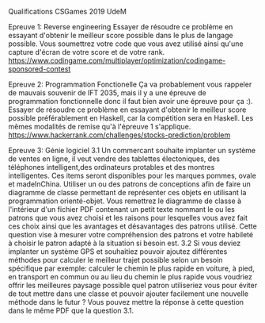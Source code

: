 Qualifications CSGames 2019 UdeM

Epreuve 1:
  Reverse engineering 
  Essayer de résoudre ce problème en essayant d'obtenir le meilleur score possible dans le plus de langage possible. Vous soumettrez votre code que vous avez utilisé ainsi qu'une capture d'écran de votre score et de votre rank. 
https://www.codingame.com/multiplayer/optimization/codingame-sponsored-contest

Epreuve 2:
  Programmation Fonctionelle
  Ça va probablement vous rappeler de mauvais souvenir de IFT 2035, mais il y a une épreuve de programmation fonctionnelle donc il faut bien avoir une épreuve pour ça :). 
  Essayer de résoudre ce problème en essayant d'obtenir le meilleur score possible préférablement en Haskell, car la compétition sera en Haskell. Les mêmes modalités de remise qu'à l'épreuve 1 s'applique.
  https://www.hackerrank.com/challenges/stocks-prediction/problem 
  
 Epreuve 3:
  Génie logiciel
   3.1 Un commercant souhaite implanter un système de ventes en ligne, il veut vendre des tablettes électoniques, des téléphones intelligent,des ordinateurs protables et  des montres intelligentes. Ces items seront disponibles pour les marques pommes, ovale et madeInChina. Utiliser un ou des  patrons de conceptions afin de faire un diagramme de classe permettant de représenter ces objets en utilisant la programmation orienté-objet. Vous remettrez le diagramme de classe à l'intérieur d'un fichier PDF contenant un petit texte nommant le ou les patrons que vous avez choisi et les raisons pour lesquelles vous avez fait ces choix ainsi que les avantages et désavantages des patrons utilisé. Cette question vise à mesurer votre compréhension des patrons et votre habileté à choisir le patron adapté à la situation si besoin est. 
  3.2 Si vous deviez implanter un système GPS et souhaitiez pouvoir ajoutez différentes méthodes pour calculer le meilleur trajet possible selon un besoin spécifique par exemple: calculer le chemin le plus rapide en voiture, à pied, en transport en commun ou au lieu du chemin le plus rapide vous voudriez offrir les meilleures paysage possible quel patron utiliseriez vous pour éviter de tout mettre dans une classe et pouvoir ajouter facilement une nouvelle méthode dans le futur ? Vous pouvez mettre la réponse à cette question dans le même PDF que la question 3.1. 

